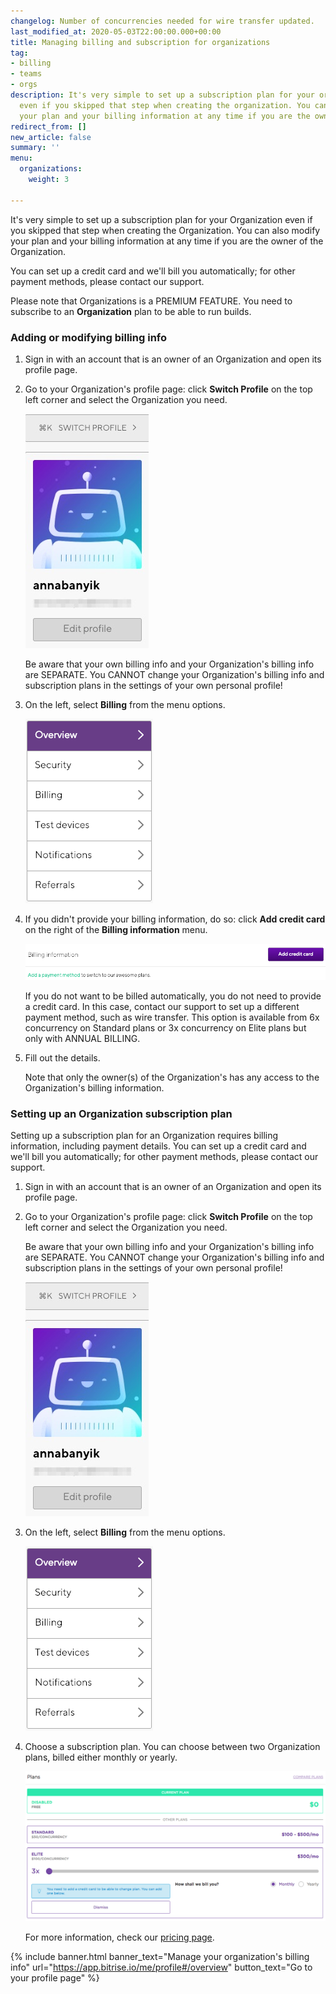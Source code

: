 ```yaml
---
changelog: Number of concurrencies needed for wire transfer updated.
last_modified_at: 2020-05-03T22:00:00.000+00:00
title: Managing billing and subscription for organizations
tag:
- billing
- teams
- orgs
description: It's very simple to set up a subscription plan for your organization
  even if you skipped that step when creating the organization. You can also modify
  your plan and your billing information at any time if you are the owner of the organization.
redirect_from: []
new_article: false
summary: ''
menu:
  organizations:
    weight: 3

---
```

It's very simple to set up a subscription plan for your Organization even if you skipped that step when creating the Organization. You can also modify your plan and your billing information at any time if you are the owner of the Organization.

You can set up a credit card and we'll bill you automatically; for other payment methods, please contact our support.

Please note that Organizations is a PREMIUM FEATURE. You need to subscribe to an **Organization** plan to be able to run builds.

### Adding or modifying billing info

1. Sign in with an account that is an owner of an Organization and open its profile page.
2. Go to your Organization's profile page: click **Switch Profile** on the top left corner and select the Organization you need.

   ![](/img/switch-profile-1.jpg)

   Be aware that your own billing info and your Organization's billing info are SEPARATE. You CANNOT change your Organization's billing info and subscription plans in the settings of your own personal profile!
3. On the left, select **Billing** from the menu options.

   ![](/img/billing.png)
4. If you didn't provide your billing information, do so: click **Add credit card** on the right of the **Billing information** menu.

   ![](/img/add-credit-card.png)

   If you do not want to be billed automatically, you do not need to provide a credit card. In this case, contact our support to set up a different payment method, such as wire transfer. This option is available from 6x concurrency on Standard plans or 3x concurrency on Elite plans but only with ANNUAL BILLING.
5. Fill out the details.

   Note that only the owner(s) of the Organization's has any access to the Organization's billing information.

### Setting up an Organization subscription plan

Setting up a subscription plan for an Organization requires billing information, including payment details. You can set up a credit card and we'll bill you automatically; for other payment methods, please contact our support.

1. Sign in with an account that is an owner of an Organization and open its profile page.
2. Go to your Organization's profile page: click **Switch Profile** on the top left corner and select the Organization you need.

   Be aware that your own billing info and your Organization's billing info are SEPARATE. You CANNOT change your Organization's billing info and subscription plans in the settings of your own personal profile!

   ![](/img/switch-profile-1.jpg)
3. On the left, select **Billing** from the menu options.

   ![](/img/billing.png)
4. Choose a subscription plan. You can choose between two Organization plans, billed either monthly or yearly.

   ![Screenshot](/img/team-management/organization/subscription-plans.png)

   For more information, check our [pricing page](https://www.bitrise.io/pricing).

{% include banner.html banner_text="Manage your organization's billing info" url="https://app.bitrise.io/me/profile#/overview" button_text="Go to your profile page" %}